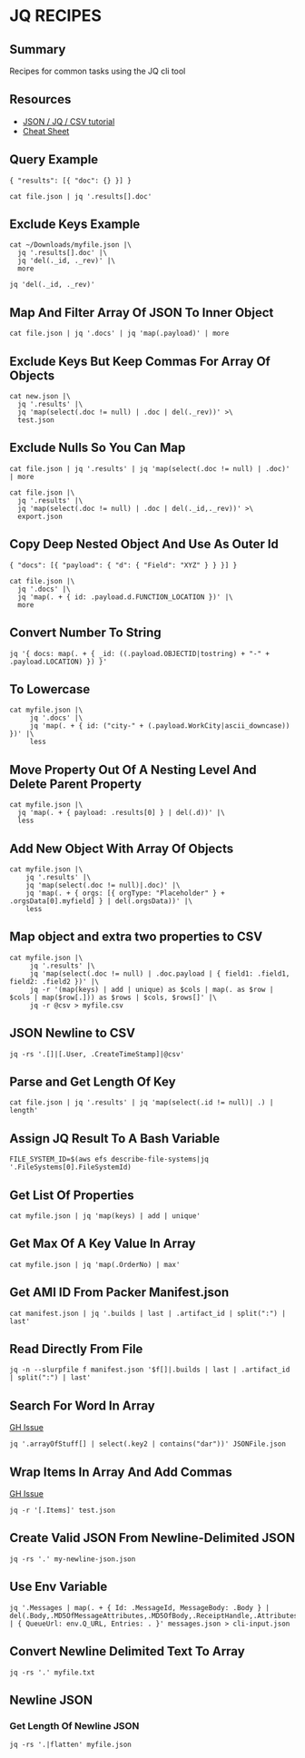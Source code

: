 # JQ RECIPES

## Summary

Recipes for common tasks using the JQ cli tool

## Resources

- [JSON / JQ / CSV tutorial](https://programminghistorian.org/en/lessons/json-and-jq)
- [Cheat Sheet](https://gist.github.com/olih/f7437fb6962fb3ee9fe95bda8d2c8fa4)

## Query Example

`{ "results": [{ "doc": {} }] }`

`cat file.json | jq '.results[].doc'`

## Exclude Keys Example

```console
cat ~/Downloads/myfile.json |\
  jq '.results[].doc' |\
  jq 'del(._id, ._rev)' |\
  more
```

```console
jq 'del(._id, ._rev)'
```

## Map And Filter Array Of JSON To Inner Object

```console
cat file.json | jq '.docs' | jq 'map(.payload)' | more
```

## Exclude Keys But Keep Commas For Array Of Objects

```console
cat new.json |\
  jq '.results' |\
  jq 'map(select(.doc != null) | .doc | del(._rev))' >\
  test.json
```

## Exclude Nulls So You Can Map

```console
cat file.json | jq '.results' | jq 'map(select(.doc != null) | .doc)' | more
```

```console
cat file.json |\
  jq '.results' |\
  jq 'map(select(.doc != null) | .doc | del(._id,._rev))' >\
  export.json
```

## Copy Deep Nested Object And Use As Outer Id

`{ "docs": [{ "payload": { "d": { "Field": "XYZ" } } }] }`

```console
cat file.json |\
  jq '.docs' |\
  jq 'map(. + { id: .payload.d.FUNCTION_LOCATION })' |\
  more
```

## Convert Number To String

```console
jq '{ docs: map(. + { _id: ((.payload.OBJECTID|tostring) + "-" + .payload.LOCATION) }) }'
```

## To Lowercase

```console
cat myfile.json |\
     jq '.docs' |\
     jq 'map(. + { id: ("city-" + (.payload.WorkCity|ascii_downcase)) })' |\
     less
```

## Move Property Out Of A Nesting Level And Delete Parent Property

```console
cat myfile.json |\
  jq 'map(. + { payload: .results[0] } | del(.d))' |\
  less
```

## Add New Object With Array Of Objects

```console
cat myfile.json |\
    jq '.results' |\
    jq 'map(select(.doc != null)|.doc)' |\
    jq 'map(. + { orgs: [{ orgType: "Placeholder" } + .orgsData[0].myfield] } | del(.orgsData))' |\
    less
```

## Map object and extra two properties to CSV

```console
cat myfile.json |\
     jq '.results' |\
     jq 'map(select(.doc != null) | .doc.payload | { field1: .field1, field2: .field2 })' |\
     jq -r '(map(keys) | add | unique) as $cols | map(. as $row | $cols | map($row[.])) as $rows | $cols, $rows[]' |\
     jq -r @csv > myfile.csv
```

## JSON Newline to CSV

```console
jq -rs '.[]|[.User, .CreateTimeStamp]|@csv'
```

## Parse and Get Length Of Key

```console
cat file.json | jq '.results' | jq 'map(select(.id != null)| .) | length'
```

## Assign JQ Result To A Bash Variable

```console
FILE_SYSTEM_ID=$(aws efs describe-file-systems|jq '.FileSystems[0].FileSystemId)
```

## Get List Of Properties

```console
cat myfile.json | jq 'map(keys) | add | unique'
```

## Get Max Of A Key Value In Array

```console
cat myfile.json | jq 'map(.OrderNo) | max'
```

## Get AMI ID From Packer Manifest.json

```console
cat manifest.json | jq '.builds | last | .artifact_id | split(":") | last'
```

## Read Directly From File

```console
jq -n --slurpfile f manifest.json '$f[]|.builds | last | .artifact_id | split(":") | last'
```

## Search For Word In Array

[GH Issue](https://github.com/stedolan/jq/issues/861)

```console
jq '.arrayOfStuff[] | select(.key2 | contains("dar"))' JSONFile.json
```

## Wrap Items In Array And Add Commas

[GH Issue](https://github.com/stedolan/jq/issues/124)

```console
jq -r '[.Items]' test.json
```

## Create Valid JSON From Newline-Delimited JSON

```console
jq -rs '.' my-newline-json.json
```

## Use Env Variable

```console
jq '.Messages | map(. + { Id: .MessageId, MessageBody: .Body } | del(.Body,.MD5OfMessageAttributes,.MD5OfBody,.ReceiptHandle,.Attributes,.MessageId)) | { QueueUrl: env.Q_URL, Entries: . }' messages.json > cli-input.json
```

## Convert Newline Delimited Text To Array

```console
jq -rs '.' myfile.txt
```

## Newline JSON

### Get Length Of Newline JSON

```console
jq -rs '.|flatten' myfile.json
```
